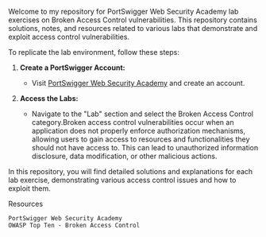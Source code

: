 Welcome to my repository for PortSwigger Web Security Academy lab exercises on Broken Access Control vulnerabilities. This repository contains solutions, notes, and resources related to various labs that demonstrate and exploit access control vulnerabilities.

To replicate the lab environment, follow these steps:

1. **Create a PortSwigger Account:**
   - Visit [PortSwigger Web Security Academy](https://portswigger.net/web-security) and create an account.

2. **Access the Labs:**
   - Navigate to the "Lab" section and select the Broken Access Control category.Broken access control vulnerabilities occur when an application does not properly enforce authorization mechanisms, allowing users to gain access to resources and functionalities they should not have access to. This can lead to unauthorized information disclosure, data modification, or other malicious actions.

In this repository, you will find detailed solutions and explanations for each lab exercise, demonstrating various access control issues and how to exploit them.

Resources

    PortSwigger Web Security Academy
    OWASP Top Ten - Broken Access Control
